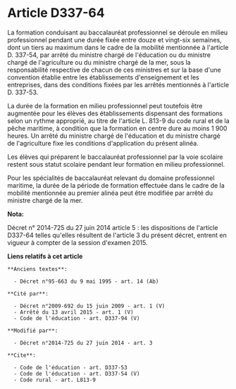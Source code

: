 # Article D337-64

La formation conduisant au baccalauréat professionnel se déroule en milieu professionnel pendant une durée fixée entre douze
et vingt-six semaines, dont un tiers au maximum dans le cadre de la mobilité mentionnée à l'article D. 337-54, par arrêté du
ministre chargé de l'éducation ou du ministre chargé de l'agriculture ou du ministre chargé de la mer, sous la responsabilité
respective de chacun de ces ministres et sur la base d'une convention établie entre les établissements d'enseignement et les
entreprises, dans des conditions fixées par les arrêtés mentionnés à l'article D. 337-53. 

La durée de la formation en milieu professionnel peut toutefois être augmentée pour les élèves des établissements dispensant
des formations selon un rythme approprié, au titre de l'article L. 813-9 du code rural et de la pêche maritime, à condition
que la formation en centre dure au moins 1 900 heures. Un arrêté du ministre chargé de l'éducation et du ministre chargé de
l'agriculture fixe les conditions d'application du présent alinéa. 

Les élèves qui préparent le baccalauréat professionnel par la voie scolaire restent sous statut scolaire pendant leur
formation en milieu professionnel. 

Pour les spécialités de baccalauréat relevant du domaine professionnel maritime, la durée de la période de formation
effectuée dans le cadre de la mobilité mentionnée au premier alinéa peut être modifiée par arrêté du ministre chargé de la
mer.

**Nota:**

Décret n° 2014-725 du 27 juin 2014 article 5 : les dispositions de l'article D337-64 telles qu'elles résultent de l'article 3
du présent décret, entrent en vigueur à compter de la session d'examen 2015.

**Liens relatifs à cet article**

	**Anciens textes**:

	  - Décret n°95-663 du 9 mai 1995 - art. 14 (Ab)

	**Cité par**:

	  - Décret n°2009-692 du 15 juin 2009 - art. 1 (V)
	  - Arrêté du 13 avril 2015 - art. 1 (V)
	  - Code de l'éducation - art. D337-94 (V)

	**Modifié par**:

	  - Décret n°2014-725 du 27 juin 2014 - art. 3

	**Cite**:

	  - Code de l'éducation - art. D337-53
	  - Code de l'éducation - art. D337-54 (V)
	  - Code rural - art. L813-9
